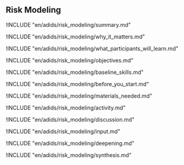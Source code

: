 
##  Risk Modeling

<!-- ![](en/images/capacity_assessment.png "") -->

!INCLUDE "en/adids/risk_modeling/summary.md"

<!-- Why The Topic Matters -->

!INCLUDE "en/adids/risk_modeling/why_it_matters.md"

<!--  What Participants Will Learn -->

!INCLUDE "en/adids/risk_modeling/what_participants_will_learn.md"

<!-- Objectives {.sidebar} -->

!INCLUDE "en/adids/risk_modeling/objectives.md"

<!-- Baseline Skills -->

!INCLUDE "en/adids/risk_modeling/baseline_skills.md"

<!-- Before you Start -->

!INCLUDE "en/adids/risk_modeling/before_you_start.md"

<!-- Materials Needed -->

!INCLUDE "en/adids/risk_modeling/materials_needed.md"

<!--Activity {.activity} -->

!INCLUDE "en/adids/risk_modeling/activity.md"

<!--Discussion -->

!INCLUDE "en/adids/risk_modeling/discussion.md"

<!-- Input -->

!INCLUDE "en/adids/risk_modeling/input.md"

<!-- Deepening -->

!INCLUDE "en/adids/risk_modeling/deepening.md"

<!--Synthesis {.synthesis} -->

!INCLUDE "en/adids/risk_modeling/synthesis.md"
